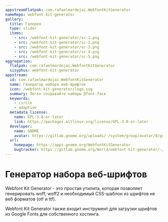```yaml
---
appstreamFlatpak: com.rafaelmardojai.WebfontKitGenerator
nameRepo: webfont-kit-generator
gallery:
  title: Галерея
  type: slider
  items:
    - src: /webfont-kit-generator/sc-1.png
    - src: /webfont-kit-generator/sc-2.png
    - src: /webfont-kit-generator/sc-3.png
    - src: /webfont-kit-generator/sc-4.png
    - src: /webfont-kit-generator/sc-5.png
aggregation:
  flatpak: com.rafaelmardojai.WebfontKitGenerator
  sisyphus: webfont-kit-generator
appstream:
  id: com.rafaelmardojai.WebfontKitGenerator
  name: Генератор набора веб-шрифтов
  icon: /webfont-kit-generator/logo.svg
  summary: Легко создавайте наборы @font-face
  keywords:
    - circle
    - adaptive
  metadata_license:
    name: GPL-3.0-or-later
    link: https://packages.altlinux.org/license/GPL-3.0-or-later
  developer:
    name: GNOME
    avatar: https://gitlab.gnome.org/uploads/-/system/group/avatar/8/gnomelogo.png?width=48
  url:
    homepage: https://apps.gnome.org/WebfontKitGenerator
    bugtracker: https://gitlab.gnome.org/World/webfont-kit-generator/-/issues
---
```


# Генератор набора веб-шрифтов

Webfont Kit Generator - это простая утилита, которая позволяет генерировать woff, woff2 и необходимый CSS-шаблон из шрифтов не веб форматов (otf и ttf).

Webfont Kit Generator также входит инструмент для загрузки шрифтов из Google Fonts для собственного хостинга.

<AGWGallery />

<!--@include: @apps/_parts/install/content-repo.md-->
<!--@include: @apps/_parts/install/content-flatpak.md-->
